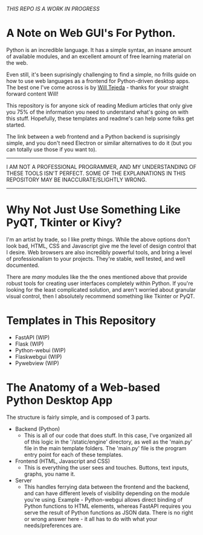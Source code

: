 *THIS REPO IS A WORK IN PROGRESS*
# A Note on Web GUI's For Python.
Python is an incredible language. It has a simple syntax, an insane amount of available modules, and an excellent amount of free learning material on the web. 

Even still, it's been suprisingly challenging to find a simple, no frills guide on how to use web languages as a frontend for Python-driven desktop apps. The best one I've come across is by [Will Tejeda](https://www.youtube.com/watch?v=5HSz9EVEstI&t=465s&ab_channel=WillTejeda) - thanks for your straight forward content Will!

This repository is for anyone sick of reading Medium articles that only give you 75% of the information you need to understand what's going on with this stuff. Hopefully, these templates and readme's can help some folks get started. 

The link between a web frontend and a Python backend is suprisingly simple, and you don't need Electron or similar alternatives to do it (but you can totally use those if you want to).

___
I AM NOT A PROFESSIONAL PROGRAMMER, AND MY UNDERSTANDING OF THESE TOOLS ISN'T PERFECT. SOME OF THE EXPLAINATIONS IN THIS REPOSITORY MAY BE INACCURATE/SLIGHTLY WRONG.
___

# Why Not Just Use Something Like PyQT, Tkinter or Kivy?

I'm an artist by trade, so I like pretty things. While the above options don't look bad, HTML, CSS and Javascript give me the level of design control that I desire. Web browsers are also incredibly powerful tools, and bring a level of professionalism to your projects. They're stable, well tested, and well documented.

There are *many* modules like the the ones mentioned above that provide robust tools for creating user interfaces completely within Python. If you're looking for the least complicated solution, and aren't worried about granular visual control, then I absolutely recommend something like Tkinter or PyQT.

# Templates in This Repository
- FastAPI (WIP)
- Flask (WIP)
- Python-webui (WIP)
- Flaskwebgui (WIP)
- Pywebview (WIP)

# The Anatomy of a Web-based Python Desktop App
The structure is fairly simple, and is composed of 3 parts.
- Backend (Python)
    - This is all of our code that does stuff. In this case, I've organized all of this logic in the '/static/engine' directory, as well as the 'main.py' file in the main template folders. The 'main.py' file is the program entry point for each of these templates.
- Frontend (HTML, Javascript and CSS)
    - This is everything the user sees and touches. Buttons, text inputs, graphs, you name it.
- Server
    - This handles ferrying data between the frontend and the backend, and can have different levels of visibility depending on the module you're using. Example - Python-webgui allows direct binding of Python functions to HTML elements, whereas FastAPI requires you serve the result of Python functions as JSON data. There is no right or wrong answer here - it all has to do with what your needs/preferences are.
